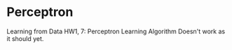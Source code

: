 # Perceptron
Learning from Data HW1, 7: Perceptron Learning Algorithm
Doesn't work as it should yet.